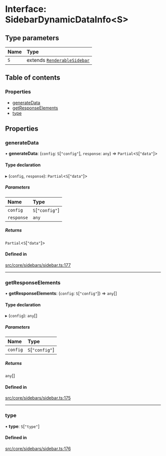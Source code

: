 # Interface: SidebarDynamicDataInfo\<S\>

## Type parameters

| Name | Type |
| :------ | :------ |
| `S` | extends [`RenderableSidebar`](../wiki/Exports#renderablesidebar) |

## Table of contents

### Properties

- [generateData](../wiki/SidebarDynamicDataInfo#generatedata)
- [getResponseElements](../wiki/SidebarDynamicDataInfo#getresponseelements)
- [type](../wiki/SidebarDynamicDataInfo#type)

## Properties

### generateData

• **generateData**: (`config`: `S`[``"config"``], `response`: `any`) => `Partial`\<`S`[``"data"``]\>

#### Type declaration

▸ (`config`, `response`): `Partial`\<`S`[``"data"``]\>

##### Parameters

| Name | Type |
| :------ | :------ |
| `config` | `S`[``"config"``] |
| `response` | `any` |

##### Returns

`Partial`\<`S`[``"data"``]\>

#### Defined in

[src/core/sidebars/sidebar.ts:177](https://github.com/decisively-io/interview-sdk/blob/749d289f90b45ddcdd893b59a564a1efcab35fcb/src/core/sidebars/sidebar.ts#L177)

___

### getResponseElements

• **getResponseElements**: (`config`: `S`[``"config"``]) => `any`[]

#### Type declaration

▸ (`config`): `any`[]

##### Parameters

| Name | Type |
| :------ | :------ |
| `config` | `S`[``"config"``] |

##### Returns

`any`[]

#### Defined in

[src/core/sidebars/sidebar.ts:175](https://github.com/decisively-io/interview-sdk/blob/749d289f90b45ddcdd893b59a564a1efcab35fcb/src/core/sidebars/sidebar.ts#L175)

___

### type

• **type**: `S`[``"type"``]

#### Defined in

[src/core/sidebars/sidebar.ts:176](https://github.com/decisively-io/interview-sdk/blob/749d289f90b45ddcdd893b59a564a1efcab35fcb/src/core/sidebars/sidebar.ts#L176)
